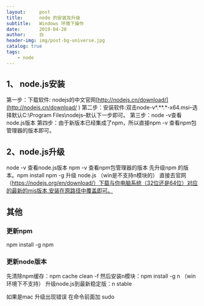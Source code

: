 ```yaml
---
layout:     post
title:      node 的安装及升级
subtitle:   Windows 环境下操作
date:       2019-04-20
author:     白
header-img: img/post-bg-universe.jpg
catalog: true
tags:
    - node
---
```


## 1、 node.js安装 

第一步：下载软件: nodejs的中文官网[http://nodejs.cn/download/](http://nodejs.cn/download/ ) 
第二步：安装软件:双击node-v*.**.*-x64.msi–选择默认C:\Program Files\nodejs–默认下一步即可。 
第三步：node -v查看node.js版本 
第四步：由于新版本已经集成了npm，所以直接npm -v 查看npm包管理器的版本即可。

## 2、node.js升级 

node -v 查看node.js版本 
npm -v 查看npm包管理器的版本 
先升级npm 的版本。npm install npm -g 
升级 node.js （win是不支持n模块的） 
直接去官网（https://nodejs.org/en/download/）下载与你电脑系统（32位还是64位）对应的最新的mis版本,安装在原路径中覆盖即可。

## 其他

### 更新npm 

npm install -g npm

### 更新node版本

先清除npm缓存：npm cache clean -f
然后安装n模块：npm install -g n （win环境下不支持）
升级node.js到最新稳定版：n stable

如果是mac 升级出现错误 在命令前面加 sudo
